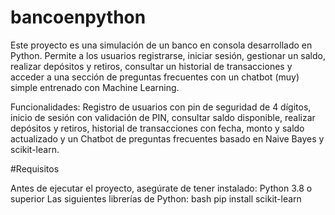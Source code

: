 # bancoenpython
Este proyecto es una simulación de un banco en consola desarrollado en Python.   Permite a los usuarios registrarse, iniciar sesión, gestionar un saldo, realizar depósitos y retiros, consultar un historial de transacciones y acceder a una sección de preguntas frecuentes con un chatbot (muy) simple entrenado con Machine Learning.

Funcionalidades: Registro de usuarios con pin de seguridad de 4 dígitos, inicio de sesión con validación de PIN, consultar saldo disponible, realizar depósitos y retiros, historial de transacciones con fecha, monto y saldo actualizado y un Chatbot de preguntas frecuentes basado en Naive Bayes y scikit-learn.


#Requisitos

Antes de ejecutar el proyecto, asegúrate de tener instalado:
Python 3.8 o superior
Las siguientes librerías de Python:
  bash
  pip install scikit-learn
